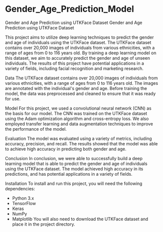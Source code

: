 # Gender_Age_Prediction_Model
Gender and Age Prediction using UTKFace Dataset
Gender and Age Prediction using UTKFace Dataset

This project aims to utilize deep learning techniques to predict the gender and age of individuals using the UTKFace dataset. 
The UTKFace dataset contains over 20,000 images of individuals from various ethnicities, with a range of ages from 0 to 116 years old.
By training a deep learning model on this dataset, we aim to accurately predict the gender and age of unseen individuals.
The results of this project have potential applications in a variety of fields, including facial recognition and marketing research.

Data
The UTKFace dataset contains over 20,000 images of individuals from various ethnicities, with a range of ages from 0 to 116 years old.
The images are annotated with the individual's gender and age.
Before training the model, the data was preprocessed and cleaned to ensure that it was ready for use.

Model
For this project, we used a convolutional neural network (CNN) as the basis for our model.
The CNN was trained on the UTKFace dataset using the Adam optimization algorithm and cross-entropy loss.
We also employed transfer learning and data augmentation techniques to improve the performance of the model.

Evaluation
The model was evaluated using a variety of metrics, including accuracy, precision, and recall.
The results showed that the model was able to achieve high accuracy in predicting both gender and age.

Conclusion
In conclusion, we were able to successfully build a deep learning model that is able to predict the gender and age of individuals using the UTKFace dataset. 
The model achieved high accuracy in its predictions, and has potential applications in a variety of fields.

Installation
To install and run this project, you will need the following dependencies:
* Python 3.x
* TensorFlow
* Keras
* NumPy
* Matplotlib
You will also need to download the UTKFace dataset and place it in the project directory.







